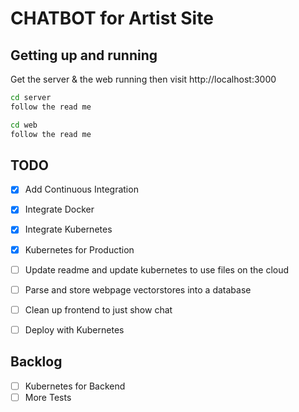 # CHATBOT for Artist Site

## Getting up and running

Get the server & the web running then visit http://localhost:3000

```bash
cd server
follow the read me
```

```bash
cd web
follow the read me
```

## TODO

- [x] Add Continuous Integration
- [x] Integrate Docker
- [x] Integrate Kubernetes
- [x] Kubernetes for Production
- [ ] Update readme and update kubernetes to use files on the cloud
- [ ] Parse and store webpage vectorstores into a database
- [ ] Clean up frontend to just show chat
- [ ] Deploy with Kubernetes


## Backlog

- [ ] Kubernetes for Backend
- [ ] More Tests
